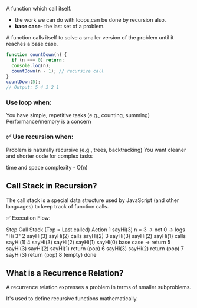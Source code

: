 A function which call itself.

- the work we can do with loops,can be done by recursion also.
- **base case**- the last set of a problem.

A function calls itself to solve a smaller version of the problem until it reaches a base case.

```js
function countDown(n) {
  if (n === 0) return;
  console.log(n);
  countDown(n - 1); // recursive call
}
countDown(5);
// Output: 5 4 3 2 1
```

### Use loop when:

You have simple, repetitive tasks (e.g., counting, summing)
Performance/memory is a concern

### ✅ Use recursion when:

Problem is naturally recursive (e.g., trees, backtracking)
You want cleaner and shorter code for complex tasks

time and space complexity - O(n)

## Call Stack in Recursion?

The call stack is a special data structure used by JavaScript (and other languages) to keep track of function calls.

✅ Execution Flow:

Step Call Stack (Top = Last called) Action
1 sayHi(3) n = 3 → not 0 → logs "Hi 3"
2 sayHi(3)
sayHi(2) calls sayHi(2)
3 sayHi(3)
sayHi(2)
sayHi(1) calls sayHi(1)
4 sayHi(3)
sayHi(2)
sayHi(1)
sayHi(0) base case → return
5 sayHi(3)
sayHi(2)
sayHi(1) return (pop)
6 sayHi(3)
sayHi(2) return (pop)
7 sayHi(3) return (pop)
8 (empty) done

## What is a Recurrence Relation?

A recurrence relation expresses a problem in terms of smaller subproblems.

It's used to define recursive functions mathematically.
